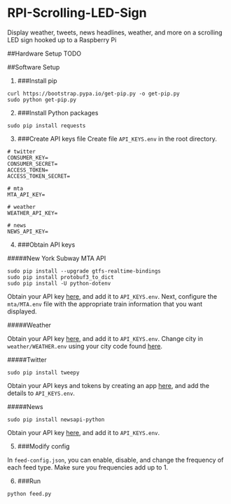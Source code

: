 # RPI-Scrolling-LED-Sign
Display weather, tweets, news headlines, weather, and more on a scrolling LED sign hooked up to a Raspberry Pi

##Hardware Setup
TODO

##Software Setup

1. ###Install pip

```
curl https://bootstrap.pypa.io/get-pip.py -o get-pip.py
sudo python get-pip.py
```

2. ###Install Python packages

`sudo pip install requests`

3. ###Create API keys file 
Create file `API_KEYS.env` in the root directory.

```
# twitter
CONSUMER_KEY=
CONSUMER_SECRET=
ACCESS_TOKEN=
ACCESS_TOKEN_SECRET=

# mta
MTA_API_KEY=

# weather
WEATHER_API_KEY=

# news
NEWS_API_KEY=
```

4. ###Obtain API keys

#####New York Subway MTA API

```
sudo pip install --upgrade gtfs-realtime-bindings
sudo pip install protobuf3_to_dict
sudo pip install -U python-dotenv
```

Obtain your API key [here](https://datamine.mta.info/user/register), and add it to `API_KEYS.env`. 
Next, configure the `mta/MTA.env` file with the appropriate train information that you want displayed.

#####Weather

Obtain your API key [here](https://home.openweathermap.org/users/sign_up), and add it to `API_KEYS.env`.
Change city in `weather/WEATHER.env` using your city code found [here](http://bulk.openweathermap.org/sample/city.list.json.gz).

#####Twitter

`sudo pip install tweepy`

Obtain your API keys and tokens by creating an app [here](https://developer.twitter.com/en/apply-for-access.html), 
and add the details to `API_KEYS.env`.

#####News

`sudo pip install newsapi-python`

Obtain your API key [here](https://newsapi.org), and add it to `API_KEYS.env`.

5. ###Modify config

In `feed-config.json`, you can enable, disable, and change the frequency of each feed type. Make sure you frequencies add up to 1.

6. ###Run

`python feed.py`